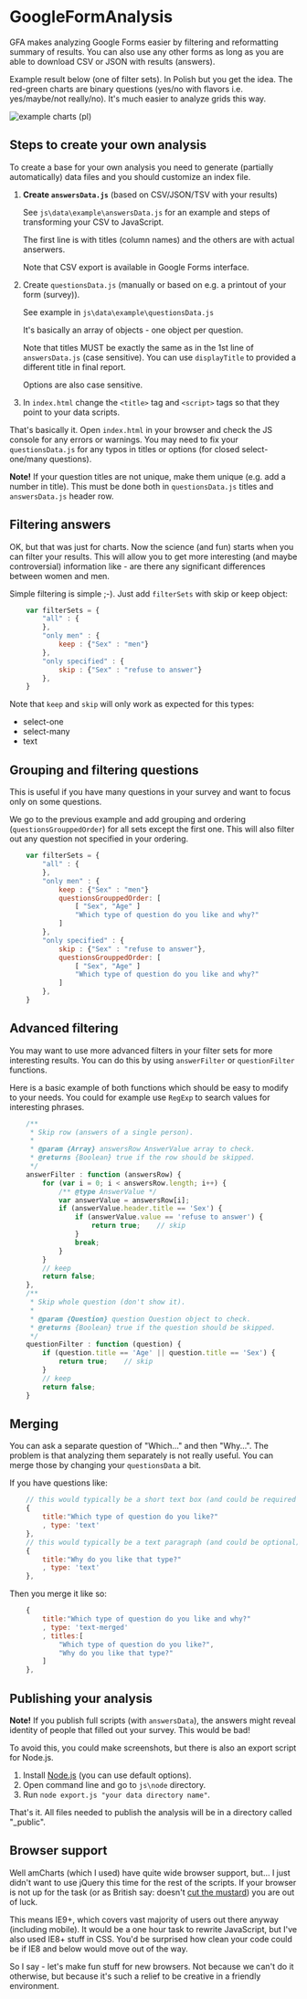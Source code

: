 GoogleFormAnalysis
==================

GFA makes analyzing Google Forms easier by filtering and reformatting summary of results.
You can also use any other forms as long as you are able to download CSV or JSON with results (answers).

Example result below (one of filter sets). In Polish but you get the idea. The red-green charts are binary questions (yes/no with flavors i.e. yes/maybe/not really/no). It's much easier to analyze grids this way.  

![example charts (pl)](https://raw.github.com/Eccenux/GoogleFormAnalysis/master/_extra/screenshot-medium.jpg)

Steps to create your own analysis
---------------------------------

To create a base for your own analysis you need to generate (partially automatically) data files
and you should customize an index file.

1.	**Create `answersData.js`** (based on CSV/JSON/TSV with your results)

	See `js\data\example\answersData.js` for an example and steps of transforming your CSV to JavaScript.
	
	The first line is with titles (column names) and the others are with actual anserwers.
	
	Note that CSV export is available in Google Forms interface.

1.	Create `questionsData.js` (manually or based on e.g. a printout of your form (survey)).

	See example in `js\data\example\questionsData.js`
	
	It's basically an array of objects - one object per question.

	Note that titles MUST be exactly the same as in the 1st line of `answersData.js` (case sensitive). You can use `displayTitle` to provided a different title in final report.
	
	Options are also case sensitive.

1.	In `index.html` change the `<title>` tag and `<script>` tags so that they point to your data scripts.

That's basically it. Open `index.html` in your browser and check the JS console for any errors or warnings.
You may need to fix your `questionsData.js` for any typos in titles or options (for closed select-one/many questions).

**Note!** If your question titles are not unique, make them unique (e.g. add a number in title).
This must be done both in `questionsData.js` titles and `answersData.js` header row.

Filtering answers
-----------------

OK, but that was just for charts. Now the science (and fun) starts when you can filter your results.
This will allow you to get more interesting (and maybe controversial) information like -
are there any significant differences between women and men.

Simple filtering is simple ;-). Just add `filterSets` with skip or keep object:
```javascript
	var filterSets = {
		"all" : {
		},
		"only men" : {
			keep : {"Sex" : "men"}
		},
		"only specified" : {
			skip : {"Sex" : "refuse to answer"}
		},
	}
```

Note that `keep` and `skip` will only work as expected for this types:

* select-one
* select-many
* text

Grouping and filtering questions
--------------------------------

This is useful if you have many questions in your survey and want to focus only on some questions.

We go to the previous example and add grouping and ordering (`questionsGrouppedOrder`) for
all sets except the first one. This will also filter out any question not specified in your ordering.
```javascript
	var filterSets = {
		"all" : {
		},
		"only men" : {
			keep : {"Sex" : "men"}
			questionsGrouppedOrder: [
				[ "Sex", "Age" ]
				"Which type of question do you like and why?"
			]
		},
		"only specified" : {
			skip : {"Sex" : "refuse to answer"},
			questionsGrouppedOrder: [
				[ "Sex", "Age" ]
				"Which type of question do you like and why?"
			]
		},
	}
```

Advanced filtering
------------------
You may want to use more advanced filters in your filter sets for more interesting results. You can do this by using `answerFilter` or `questionFilter` functions.

Here is a basic example of both functions which should be easy to modify to your needs. You could for example use `RegExp` to search values for interesting phrases.
```javascript
	/**
	 * Skip row (answers of a single person).
	 *
	 * @param {Array} answersRow AnswerValue array to check.
	 * @returns {Boolean} true if the row should be skipped.
	 */
	answerFilter : function (answersRow) {
		for (var i = 0; i < answersRow.length; i++) {
			/** @type AnswerValue */
			var answerValue = answersRow[i];
			if (answerValue.header.title == 'Sex') {
				if (answerValue.value == 'refuse to answer') {
					return true;	// skip
				}
				break;
			}
		}
		// keep
		return false;
	},
	/**
	 * Skip whole question (don't show it).
	 *
	 * @param {Question} question Question object to check.
	 * @returns {Boolean} true if the question should be skipped.
	 */
	questionFilter : function (question) {
		if (question.title == 'Age' || question.title == 'Sex') {
			return true;	// skip
		}
		// keep
		return false;
	}
```

Merging
-------

You can ask a separate question of "Which..." and then "Why...".
The problem is that analyzing them separately is not really useful.
You can merge those by changing your `questionsData` a bit.

If you have questions like:
```javascript
	// this would typically be a short text box (and could be required in an original form)
	{
		title:"Which type of question do you like?"
		, type: 'text'
	},
	// this would typically be a text paragraph (and could be optional)
	{
		title:"Why do you like that type?"
		, type: 'text'
	},
```

Then you merge it like so:
```javascript
	{
		title:"Which type of question do you like and why?"
		, type: 'text-merged'
		, titles:[
			"Which type of question do you like?",
			"Why do you like that type?"
		]
	},
```

Publishing your analysis
------------------------

**Note!** If you publish full scripts (with `answersData`), the answers might reveal identity of people that filled out your survey. This would be bad!

To avoid this, you could make screenshots, but there is also an export script for Node.js.

1.	Install [Node.js](http://nodejs.org/) (you can use default options).
2.	Open command line and go to `js\node` directory.
3.	Run `node export.js "your data directory name"`.

That's it. All files needed to publish the analysis will be in a directory called "_public".

Browser support
---------------

Well amCharts (which I used) have quite wide browser support, but... I just didn't want to use jQuery this time for the rest of the scripts. If your browser is not up for the task (or as British say: doesn't [cut the mustard](http://responsivenews.co.uk/post/18948466399/cutting-the-mustard)) you are out of luck.

This means IE9+, which covers vast majority of users out there anyway (including mobile). It would be a one hour task to rewrite JavaScript, but I've also used IE8+ stuff in CSS. You'd be surprised how clean your code could be if IE8 and below would move out of the way.

So I say - let's make fun stuff for new browsers. Not because we can't do it otherwise, but because it's such a relief to be creative in a friendly environment.
